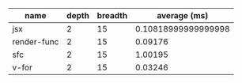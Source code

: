 | name        | depth | breadth | average (ms)        |
| ----------- | ----- | ------- | ------------------- |
| jsx         | 2     | 15      | 0.10818999999999998 |
| render-func | 2     | 15      | 0.09176             |
| sfc         | 2     | 15      | 1.00195             |
| v-for       | 2     | 15      | 0.03246             |